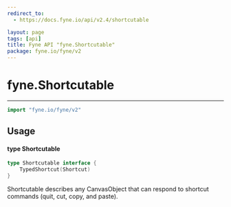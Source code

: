 ```yaml
---
redirect_to:
  - https://docs.fyne.io/api/v2.4/shortcutable

layout: page
tags: [api]
title: Fyne API "fyne.Shortcutable"
package: fyne.io/fyne/v2
---
```

# fyne.Shortcutable
---

```go
import "fyne.io/fyne/v2"
```

## Usage

#### type Shortcutable

```go
type Shortcutable interface {
	TypedShortcut(Shortcut)
}
```

Shortcutable describes any CanvasObject that can respond to shortcut commands (quit, cut, copy, and paste).
